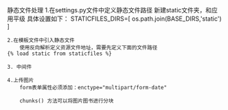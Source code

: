 静态文件处理
    1.在settings.py文件中定义静态文件路径
    新建static文件夹，和应用平级
    具体设置如下：
        STATICFILES_DIRS=[
            os.path.join(BASE_DIRS,'static')
        ]

    2.在模板文件中引入静态文件
        使用反向解析定义资源文件地址，需要先定义下面的文件路径
    {% load static from staticfiles %}

    3. 中间件

    4.上传图片
        form表单属性必须添加：enctype="multipart/form-date"

        chunks() 方法可以将图片图书进行分块